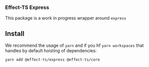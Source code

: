 ### Effect-TS Express

This package is a work in progress wrapper around `express`

## Install

We recommend the usage of `yarn` and if you hf `yarn workspaces` that handles by default hoisting of dependencies:

```sh
yarn add @effect-ts/express @effect-ts/core
```
